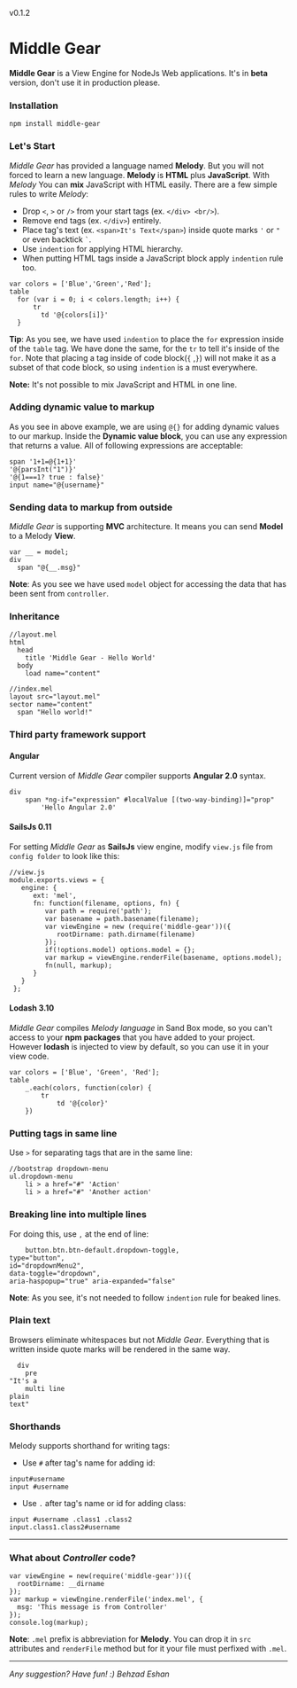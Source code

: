 v0.1.2

# Middle Gear
**Middle Gear** is a View Engine for NodeJs Web applications. It's in **beta** version, don't use it in production please.

### Installation

`npm install middle-gear`

### Let's Start
*Middle Gear* has provided a language named **Melody**. But you will not forced to learn a new language. **Melody** is **HTML** plus **JavaScript**. With *Melody* You can **mix** JavaScript with HTML easily. There are a few simple rules to write *Melody*:

* Drop `<`, `>` or `/>` from your start tags (ex. ```</div> <br/>```).
* Remove end tags (ex. ```</div>```) entirely.
* Place tag's text (ex. ```<span>It's Text</span>```) inside quote marks `'` or `"` or even backtick `` ` ``.
* Use `indention` for applying HTML hierarchy. 
* When putting HTML tags inside a JavaScript block apply `indention` rule too. 

```
var colors = ['Blue','Green','Red'];
table
  for (var i = 0; i < colors.length; i++) {    
      tr
        td '@{colors[i]}'
  }
```
**Tip**: As you see, we have used `indention` to place the `for` expression inside of the `table` tag. We have done the same, for the `tr` to tell it's inside of the `for`. Note that placing a tag inside of code block(`{` ,`}`) will not make it as a subset of that code block, so using `indention` is a must everywhere.

**Note:** It's not possible to mix JavaScript and HTML in one line.

### Adding dynamic value to markup
As you see in above example, we are using `@{}` for adding dynamic values to our markup. Inside the **Dynamic value block**, you can use any expression that returns a value. All of following expressions are acceptable:

```
span '1+1=@{1+1}'
'@{parsInt("1")}'
'@{1===1? true : false}'
input name="@{username}"
```

### Sending data to markup from outside
*Middle Gear* is supporting **MVC** architecture. It means you can send **Model** to a Melody **View**.
```
var __ = model;
div
  span "@{__.msg}"
```
**Note**: As you see we have used `model` object for accessing the data that has been sent from `controller`.

### Inheritance
```
//layout.mel
html
  head
    title 'Middle Gear - Hello World'
  body
    load name="content"
```
```
//index.mel
layout src="layout.mel"
sector name="content"
  span "Hello world!"
```
### Third party framework support
#### **Angular**
Current version of *Middle Gear* compiler supports **Angular 2.0** syntax.

```
div
    span *ng-if="expression" #localValue [(two-way-binding)]="prop"
        'Hello Angular 2.0'
```

#### SailsJs 0.11
For setting *Middle Gear* as **SailsJs** view engine, modify `view.js` file from `config folder` to look like this:

```
//view.js
module.exports.views = {
   engine: {
      ext: 'mel',
      fn: function(filename, options, fn) {
         var path = require('path');
         var basename = path.basename(filename);
         var viewEngine = new (require('middle-gear'))({
            rootDirname: path.dirname(filename)
         });
         if(!options.model) options.model = {};
         var markup = viewEngine.renderFile(basename, options.model);
         fn(null, markup);
      }
   }
 };
```

#### Lodash 3.10
*Middle Gear* compiles *Melody language* in Sand Box mode, so you can't access to your **npm packages** that you have added to your project. However **lodash** is injected to view by default, so you can use it in your view code.

```
var colors = ['Blue', 'Green', 'Red'];
table
    _.each(colors, function(color) {
        tr
            td '@{color}'
    })
```
### Putting tags in same line
Use `>` for separating tags that are in the same line:
```
//bootstrap dropdown-menu
ul.dropdown-menu
    li > a href="#" 'Action'
    li > a href="#" 'Another action'
```
### Breaking line into multiple lines
For doing this, use `,` at the end of line:
```
    button.btn.btn-default.dropdown-toggle,
type="button",
id="dropdownMenu2",
data-toggle="dropdown",
aria-haspopup="true" aria-expanded="false"
```
**Note**: As you see, it's not needed to follow `indention` rule for beaked lines.

### Plain text
Browsers eliminate whitespaces but not *Middle Gear*. Everything that is written inside quote marks will be rendered in the same way.
```
  div
    pre
"It's a 
    multi line
plain
text"
```

### Shorthands
Melody supports shorthand for writing tags:

* Use `#` after tag's name for adding id:
```
input#username
input #username
```

* Use `.` after tag's name or id for adding class:
```
input #username .class1 .class2
input.class1.class2#username 
```

---
### What about *Controller* code?
```
var viewEngine = new(require('middle-gear'))({
  rootDirname: __dirname
});
var markup = viewEngine.renderFile('index.mel', {
  msg: 'This message is from Controller'
});
console.log(markup);
```
**Note**: `.mel` prefix is abbreviation for **Melody**. You can drop it in `src` attributes and `renderFile` method but for it your file must perfixed with `.mel`.

---
*Any suggestion?*
*Have fun! :)*
*Behzad Eshan*